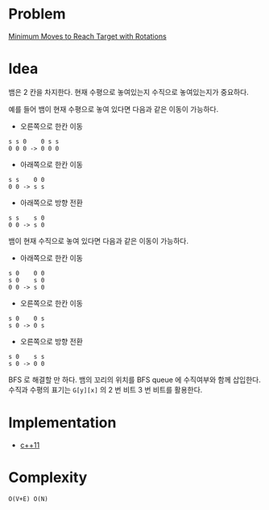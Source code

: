# Problem

[Minimum Moves to Reach Target with Rotations](https://leetcode.com/problems/minimum-moves-to-reach-target-with-rotations/)

# Idea

뱀은 2 칸을 차지한다. 현재 수평으로 놓여있는지 수직으로 놓여있는지가
중요하다.

예를 들어 뱀이 현재 수평으로 놓여 있다면 다음과 같은 이동이 가능하다.

* 오른쪽으로 한칸 이동

```
s s 0    0 s s
0 0 0 -> 0 0 0
```

* 아래쪽으로 한칸 이동

```
s s    0 0
0 0 -> s s
```

* 아래쪽으로 방향 전환

```
s s    s 0
0 0 -> s 0
```

뱀이 현재 수직으로 놓여 있다면 다음과 같은 이동이 가능하다.

* 아래쪽으로 한칸 이동

```
s 0    0 0
s 0    s 0
0 0 -> s 0
```

* 오른쪽으로 한칸 이동

```
s 0    0 s
s 0 -> 0 s
```

* 오른쪽으로 방향 전환

```
s 0    s s
s 0 -> 0 0
```

BFS 로 해결할 만 하다. 뱀의 꼬리의 위치를 BFS queue 에 수직여부와 함께
삽입한다. 수직과 수평의 표기는 `G[y][x]` 의 2 번 비트 3 번 비트를
활용한다.

# Implementation

* [c++11](a.cpp)

# Complexity

```
O(V+E) O(N)
```
